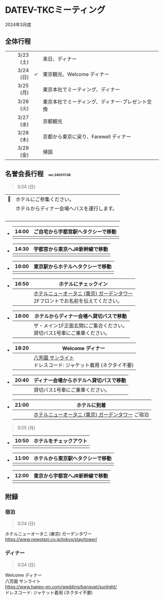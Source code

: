 # DATEV-TKCミーティング  

2024年3月度

## 全体行程

||||
|--:|--|--|
|3/23 (土)||来日、ディナー|
|3/24 (日)|&check;|東京観光、Welcome ディナー|
|3/25 (月)||東京本社でミーティング、ディナー|
|3/26 (火)||東京本社でミーティング、ディナー･プレゼント交換|
|3/27 (水)||京都観光|
|3/28 (木)||京都から東京に戻り、Farewell ディナー|
|3/29 (金)||帰国|

## 名誉会長行程 <span style="font-size: 50%;">&emsp;ver.240317.08</span>

> 3/24 (日)

|||
|--:|--|
|&#x1f4cd;|ホテルにご参集ください。|
||ホテルからディナー会場へバスを運行します。|
||<br>|

- |14:00|ご自宅から宇都宮駅へタクシーで移動|
  |--:|--|
  |||

- |14:30|宇都宮から東京へJR新幹線で移動|
  |--:|--|
  |||

- |16:00|東京駅からホテルへタクシーで移動|
  |--:|--|
  |||

- |16:50|ホテルにチェックイン|
  |--:|--|
  ||[ホテルニューオータニ (東京) ガーデンタワー](https://www.newotani.co.jp/tokyo/stay/tower/)<br>2Fフロントでお名前を伝えてください。|

- |18:00|ホテルからディナー会場へ貸切バスで移動|
  |--:|--|
  ||ザ・メイン1F正面玄関にご集合ください。<br>貸切バス1号車にご乗車ください。|

- |18:20|Welcome ディナー|
  |--:|--|
  ||[八芳園 サンライト](https://www.happo-en.com/wedding/banquet/sunlight/)<br>ドレスコード: ジャケット着用 (ネクタイ不要)|

- |20:40|ディナー会場からホテルへ貸切バスで移動|
  |--:|--|
  ||貸切バス1号車にご乗車ください。|

- |21:00|ホテルに到着|
  |--:|--|
  ||[ホテルニューオータニ (東京) ガーデンタワー](https://www.newotani.co.jp/tokyo/stay/tower/) ご宿泊|

> 3/25 (月)

- |10:50|ホテルをチェックアウト|
  |--:|--|
  |||

- |11:00|ホテルから東京駅へタクシーで移動|
  |--:|--|
  |||

- |12:00|東京から宇都宮へJR新幹線で移動|
  |--:|--|
  |||

## 附録

### 宿泊

> 3/24 (日)

ホテルニューオータニ (東京) ガーデンタワー  
https://www.newotani.co.jp/tokyo/stay/tower/  

### ディナー

> 3/24 (日)

Welcome ディナー  
八芳園 サンライト  
https://www.happo-en.com/wedding/banquet/sunlight/  
ドレスコード: ジャケット着用 (ネクタイ不要)

